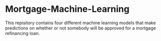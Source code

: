 # Mortgage-Machine-Learning

This repisitory contains four different machine learning models that make predictions on whether or not somebody will be approved for a mortgage refinancing loan. 

